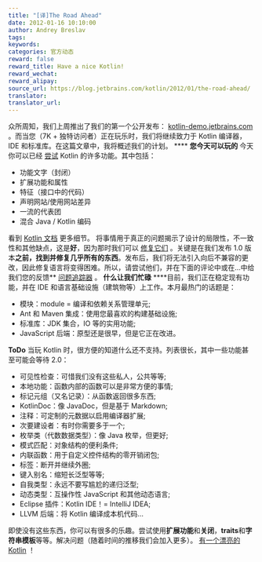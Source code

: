 ```yaml
---
title: "[译]The Road Ahead"
date: 2012-01-16 10:10:00
author: Andrey Breslav
tags:
keywords:
categories: 官方动态
reward: false
reward_title: Have a nice Kotlin!
reward_wechat:
reward_alipay:
source_url: https://blog.jetbrains.com/kotlin/2012/01/the-road-ahead/
translator:
translator_url:
---
```


众所周知，我们上周推出了我们的第一个公开发布： [kotlin-demo.jetbrains.com](http://kotlin-demo.jetbrains.com/) 。而当您（7K + 独特访问者）正在玩乐时，我们将继续致力于 Kotlin 编译器，IDE 和标准库。在这篇文章中，我将概述我们的计划。 <span id =“more-365”> </span> ****
**您今天可以玩的**
今天你可以已经 [尝试](http://kotlin-demo.jetbrains.com/) Kotlin 的许多功能。其中包括：

* 功能文字（封闭）
* 扩展功能和属性
* 特征（接口中的代码）
* 声明网站/使用网站差异
* 一流的代表团
* 混合 Java / Kotlin 编码

看到 [Kotlin 文档](http://jetbrains.com/kotlin) 更多细节。
将事情用于真正的问题揭示了设计的局限性，不一致性和其他缺点，这是**好**，因为那时我们可以 [修复它们](http://blog.jetbrains.com/kotlin/2012/01/the-great-syntactic-shift/) 。关键是在我们发布 1.0 版本**之前，找到并修复几乎所有的东西**。发布后，我们将无法引入向后不兼容的更改，因此修复语言将变得困难。所以，请尝试他们，并在下面的评论中或在...中给我们您的反馈** [问题追踪器](http://youtrack.jetbrains.net/issues/KT) 。
**什么让我们忙碌**
****目前，我们正在稳定现有功能，并在 IDE 和语言基础设施（建筑物等）上工作。本月最热门的话题是：

* 模块：module = 编译和依赖关系管理单元;
* Ant 和 Maven 集成：使用您最喜欢的构建基础设施;
* 标准库：JDK 集合，IO 等的实用功能;
* JavaScript 后端：原型还是很早，但是它正在改进。

**ToDo**
当玩 Kotlin 时，很方便的知道什么还不支持。列表很长，其中一些功能甚至可能会等待 2.0：

* 可见性检查：可惜我们没有这些私人，公共等等;
* 本地功能：函数内部的函数可以是非常方便的事情;
* 标记元组（又名记录）：从函数返回很多东西;
* KotlinDoc：像 JavaDoc，但是基于 Markdown;
* 注释：可定制的元数据以启用编译器扩展;
* 次要建设者：有时你需要多于一个;
* 枚举类（代数数据类型）：像 Java 枚举，但更好;
* 模式匹配：对象结构的便利条件;
* 内联函数：用于自定义控件结构的零开销闭包;
* 标签：断开并继续外圈;
* 键入别名：缩短长泛型等等;
* 自我类型：永远不要写尴尬的递归泛型;
* 动态类型：互操作性 JavaScript 和其他动态语言;
* Eclipse 插件：Kotlin IDE！= IntelliJ IDEA;
* LLVM 后端：将 Kotlin 编译成本机代码...

即使没有这些东西，你可以有很多的乐趣。尝试使用**扩展功能**和**关闭**，**traits**和**字符串模板**等等。解决问题（随着时间的推移我们会加入更多）。 [有一个漂亮的 Kotlin](http://kotlin-demo.jetbrains.com/) ！
